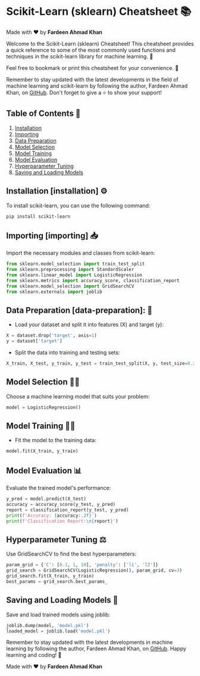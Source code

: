 # Scikit-Learn (sklearn) Cheatsheet 📚

Made with :heart: by **Fardeen Ahmad Khan**

Welcome to the Scikit-Learn (sklearn) Cheatsheet! This cheatsheet provides a quick reference to some of the most commonly used functions and techniques in the scikit-learn library for machine learning. 🤖

Feel free to bookmark or print this cheatsheet for your convenience. 📌

Remember to stay updated with the latest developments in the field of machine learning and scikit-learn by following the author, Fardeen Ahmad Khan, on [GitHub](https://github.com/I-Fardeen). Don't forget to give a ⭐ to show your support!

## Table of Contents 📑

1. [Installation](#installation)
2. [Importing](#importing)
3. [Data Preparation](#data-preparation)
4. [Model Selection](#model-selection)
5. [Model Training](#model-training)
6. [Model Evaluation](#model-evaluation)
7. [Hyperparameter Tuning](#hyperparameter-tuning)
8. [Saving and Loading Models](#saving-and-loading-models)

## Installation [installation] ⚙️

To install scikit-learn, you can use the following command:

```bash
pip install scikit-learn
```

## Importing [importing] 📥

Import the necessary modules and classes from scikit-learn:

```python
from sklearn.model_selection import train_test_split
from sklearn.preprocessing import StandardScaler
from sklearn.linear_model import LogisticRegression
from sklearn.metrics import accuracy_score, classification_report
from sklearn.model_selection import GridSearchCV
from sklearn.externals import joblib
```

## Data Preparation [data-preparation]: 🧬

- Load your dataset and split it into features (X) and target (y):

```python
X = dataset.drop('target', axis=1)
y = dataset['target']
```

- Split the data into training and testing sets:

```python
X_train, X_test, y_train, y_test = train_test_split(X, y, test_size=0.2, random_state=42)
```

## Model Selection 🕵️‍♂️

Choose a machine learning model that suits your problem:

```python
model = LogisticRegression()
```

## Model Training 🏋️‍♂️

- Fit the model to the training data:

```python
model.fit(X_train, y_train)
```

## Model Evaluation 📊

Evaluate the trained model's performance:

```python
y_pred = model.predict(X_test)
accuracy = accuracy_score(y_test, y_pred)
report = classification_report(y_test, y_pred)
print(f'Accuracy: {accuracy:.2f}')
print(f'Classification Report:\n{report}')
```

## Hyperparameter Tuning ⚖️

Use GridSearchCV to find the best hyperparameters:

```python
param_grid = {'C': [0.1, 1, 10], 'penalty': ['l1', 'l2']}
grid_search = GridSearchCV(LogisticRegression(), param_grid, cv=3)
grid_search.fit(X_train, y_train)
best_params = grid_search.best_params_
```

## Saving and Loading Models 💾

Save and load trained models using joblib:

```python
joblib.dump(model, 'model.pkl')
loaded_model = joblib.load('model.pkl')
```

Remember to stay updated with the latest developments in machine learning by following the author, Fardeen Ahmad Khan, on [GitHub](https://github.com/I-Fardeen). Happy learning and coding! 🚀

Made with :heart: by **Fardeen Ahmad Khan**
